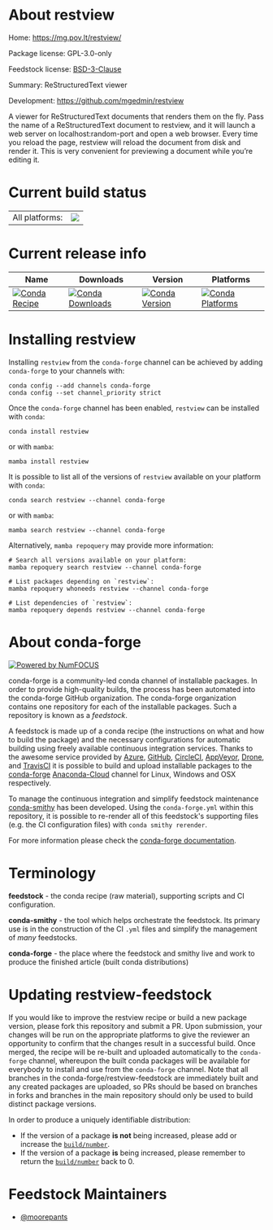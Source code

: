 About restview
==============

Home: https://mg.pov.lt/restview/

Package license: GPL-3.0-only

Feedstock license: [BSD-3-Clause](https://github.com/conda-forge/restview-feedstock/blob/main/LICENSE.txt)

Summary: ReStructuredText viewer

Development: https://github.com/mgedmin/restview

A viewer for ReStructuredText documents that renders them on the fly. Pass
the name of a ReStructuredText document to restview, and it will launch a
web server on localhost:random-port and open a web browser. Every time you
reload the page, restview will reload the document from disk and render it.
This is very convenient for previewing a document while you’re editing it.


Current build status
====================


<table><tr><td>All platforms:</td>
    <td>
      <a href="https://dev.azure.com/conda-forge/feedstock-builds/_build/latest?definitionId=10617&branchName=main">
        <img src="https://dev.azure.com/conda-forge/feedstock-builds/_apis/build/status/restview-feedstock?branchName=main">
      </a>
    </td>
  </tr>
</table>

Current release info
====================

| Name | Downloads | Version | Platforms |
| --- | --- | --- | --- |
| [![Conda Recipe](https://img.shields.io/badge/recipe-restview-green.svg)](https://anaconda.org/conda-forge/restview) | [![Conda Downloads](https://img.shields.io/conda/dn/conda-forge/restview.svg)](https://anaconda.org/conda-forge/restview) | [![Conda Version](https://img.shields.io/conda/vn/conda-forge/restview.svg)](https://anaconda.org/conda-forge/restview) | [![Conda Platforms](https://img.shields.io/conda/pn/conda-forge/restview.svg)](https://anaconda.org/conda-forge/restview) |

Installing restview
===================

Installing `restview` from the `conda-forge` channel can be achieved by adding `conda-forge` to your channels with:

```
conda config --add channels conda-forge
conda config --set channel_priority strict
```

Once the `conda-forge` channel has been enabled, `restview` can be installed with `conda`:

```
conda install restview
```

or with `mamba`:

```
mamba install restview
```

It is possible to list all of the versions of `restview` available on your platform with `conda`:

```
conda search restview --channel conda-forge
```

or with `mamba`:

```
mamba search restview --channel conda-forge
```

Alternatively, `mamba repoquery` may provide more information:

```
# Search all versions available on your platform:
mamba repoquery search restview --channel conda-forge

# List packages depending on `restview`:
mamba repoquery whoneeds restview --channel conda-forge

# List dependencies of `restview`:
mamba repoquery depends restview --channel conda-forge
```


About conda-forge
=================

[![Powered by
NumFOCUS](https://img.shields.io/badge/powered%20by-NumFOCUS-orange.svg?style=flat&colorA=E1523D&colorB=007D8A)](https://numfocus.org)

conda-forge is a community-led conda channel of installable packages.
In order to provide high-quality builds, the process has been automated into the
conda-forge GitHub organization. The conda-forge organization contains one repository
for each of the installable packages. Such a repository is known as a *feedstock*.

A feedstock is made up of a conda recipe (the instructions on what and how to build
the package) and the necessary configurations for automatic building using freely
available continuous integration services. Thanks to the awesome service provided by
[Azure](https://azure.microsoft.com/en-us/services/devops/), [GitHub](https://github.com/),
[CircleCI](https://circleci.com/), [AppVeyor](https://www.appveyor.com/),
[Drone](https://cloud.drone.io/welcome), and [TravisCI](https://travis-ci.com/)
it is possible to build and upload installable packages to the
[conda-forge](https://anaconda.org/conda-forge) [Anaconda-Cloud](https://anaconda.org/)
channel for Linux, Windows and OSX respectively.

To manage the continuous integration and simplify feedstock maintenance
[conda-smithy](https://github.com/conda-forge/conda-smithy) has been developed.
Using the ``conda-forge.yml`` within this repository, it is possible to re-render all of
this feedstock's supporting files (e.g. the CI configuration files) with ``conda smithy rerender``.

For more information please check the [conda-forge documentation](https://conda-forge.org/docs/).

Terminology
===========

**feedstock** - the conda recipe (raw material), supporting scripts and CI configuration.

**conda-smithy** - the tool which helps orchestrate the feedstock.
                   Its primary use is in the construction of the CI ``.yml`` files
                   and simplify the management of *many* feedstocks.

**conda-forge** - the place where the feedstock and smithy live and work to
                  produce the finished article (built conda distributions)


Updating restview-feedstock
===========================

If you would like to improve the restview recipe or build a new
package version, please fork this repository and submit a PR. Upon submission,
your changes will be run on the appropriate platforms to give the reviewer an
opportunity to confirm that the changes result in a successful build. Once
merged, the recipe will be re-built and uploaded automatically to the
`conda-forge` channel, whereupon the built conda packages will be available for
everybody to install and use from the `conda-forge` channel.
Note that all branches in the conda-forge/restview-feedstock are
immediately built and any created packages are uploaded, so PRs should be based
on branches in forks and branches in the main repository should only be used to
build distinct package versions.

In order to produce a uniquely identifiable distribution:
 * If the version of a package **is not** being increased, please add or increase
   the [``build/number``](https://docs.conda.io/projects/conda-build/en/latest/resources/define-metadata.html#build-number-and-string).
 * If the version of a package **is** being increased, please remember to return
   the [``build/number``](https://docs.conda.io/projects/conda-build/en/latest/resources/define-metadata.html#build-number-and-string)
   back to 0.

Feedstock Maintainers
=====================

* [@moorepants](https://github.com/moorepants/)

